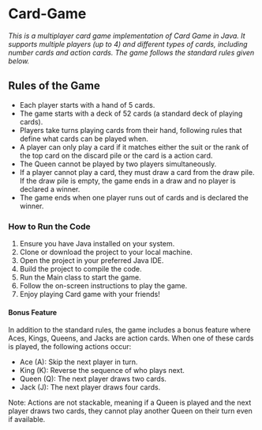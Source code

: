 # Card-Game


_This is a multiplayer card game implementation of Card Game in Java. It supports multiple players (up to 4) and different types of cards, including number cards and action cards. The game follows the standard rules given below._

Rules of the Game
---
* Each player starts with a hand of 5 cards.
* The game starts with a deck of 52 cards (a standard deck of playing cards).
* Players take turns playing cards from their hand, following rules that define what cards can be played when.
* A player can only play a card if it matches either the suit or the rank of the top card on the discard pile or the card is a action card.
* The Queen cannot be played by two players simultaneously.
* If a player cannot play a card, they must draw a card from the draw pile. If the draw pile is empty, the game ends in a draw and no player is declared a winner.
* The game ends when one player runs out of cards and is declared the winner.

### How to Run the Code


1. Ensure you have Java installed on your system.
2. Clone or download the project to your local machine.
3. Open the project in your preferred Java IDE.
4. Build the project to compile the code.
5. Run the Main class to start the game.
6. Follow the on-screen instructions to play the game.
7. Enjoy playing Card game with your friends!

#### Bonus Feature
In addition to the standard rules, the game includes a bonus feature where Aces, Kings, Queens, and Jacks are action cards. When one of these cards is played, the following actions occur:

* Ace (A): Skip the next player in turn.
* King (K): Reverse the sequence of who plays next.
* Queen (Q): The next player draws two cards.
* Jack (J): The next player draws four cards.


Note: Actions are not stackable, meaning if a Queen is played and the next player draws two cards, they cannot play another Queen on their turn even if available.